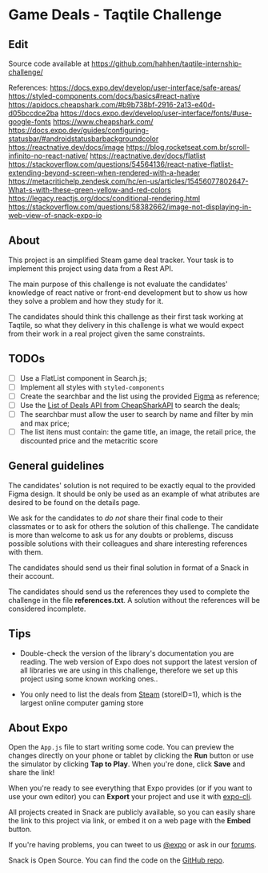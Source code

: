 # Game Deals - Taqtile Challenge

## Edit

Source code available at https://github.com/hahhen/taqtile-internship-challenge/

References:
https://docs.expo.dev/develop/user-interface/safe-areas/
https://styled-components.com/docs/basics#react-native
https://apidocs.cheapshark.com/#b9b738bf-2916-2a13-e40d-d05bccdce2ba
https://docs.expo.dev/develop/user-interface/fonts/#use-google-fonts
https://www.cheapshark.com/
https://docs.expo.dev/guides/configuring-statusbar/#androidstatusbarbackgroundcolor
https://reactnative.dev/docs/image
https://blog.rocketseat.com.br/scroll-infinito-no-react-native/
https://reactnative.dev/docs/flatlist
https://stackoverflow.com/questions/54564136/react-native-flatlist-extending-beyond-screen-when-rendered-with-a-header
https://metacritichelp.zendesk.com/hc/en-us/articles/15456077802647-What-s-with-these-green-yellow-and-red-colors
https://legacy.reactjs.org/docs/conditional-rendering.html
https://stackoverflow.com/questions/58382662/image-not-displaying-in-web-view-of-snack-expo-io

## About

This project is an simplified Steam game deal tracker. Your task is to implement this project using data from a Rest API.

The main purpose of this challenge is not evaluate the candidates' knowledge of react native or front-end development but to show us how they solve a problem and how they study for it.

The candidates should think this challenge as their first task working at Taqtile, so what they delivery in this challenge is what we would expect from their work in a real project given the same constraints.

## TODOs

- [ ] Use a FlatList component in Search.js;
- [ ] Implement all styles with `styled-components`
- [ ] Create the searchbar and the list using the provided [Figma](https://www.figma.com/file/r61jkxnhBrO5nUG7jyqX0O/cheapshark---steam-(Copy)) as reference;
- [ ] Use the [List of Deals API from CheapSharkAPI](https://apidocs.cheapshark.com/#b9b738bf-2916-2a13-e40d-d05bccdce2ba) to search the deals;
- [ ] The searchbar must allow the user to search by name and filter by min and max price;
- [ ] The list itens must contain: the game title, an image, the retail price, the discounted price and the metacritic score

## General guidelines

The candidates' solution is not required to be exactly equal to the provided Figma design. It should be only be used as an example of what atributes are desired to be found on the details page.

We ask for the candidates to *do not* share their final code to their classmates or to ask for others the solution of this challenge. The candidate is more than welcome to ask us for any doubts or problems, discuss possible solutions with their colleagues and share interesting references with them.

The candidates should send us their final solution in format of a Snack in their account. 

The candidates should send us the references they used to complete the challenge in the file **references.txt**. A solution without the references will be considered incomplete.

## Tips

- Double-check the version of the library's documentation you are reading. The web version of Expo does not support the latest version of all libraries we are using in this challenge, therefore we set up this project using some known working ones..

- You only need to list the deals from [Steam](https://store.steampowered.com/) (storeID=1), which is the largest online computer gaming store

## About Expo

Open the `App.js` file to start writing some code. You can preview the changes directly on your phone or tablet by clicking the **Run** button or use the simulator by clicking **Tap to Play**. When you're done, click **Save** and share the link!

When you're ready to see everything that Expo provides (or if you want to use your own editor) you can **Export** your project and use it with [expo-cli](https://docs.expo.io/versions/latest/introduction/installation.html).

All projects created in Snack are publicly available, so you can easily share the link to this project via link, or embed it on a web page with the **Embed** button.

If you're having problems, you can tweet to us [@expo](https://twitter.com/expo) or ask in our [forums](https://forums.expo.io).

Snack is Open Source. You can find the code on the [GitHub repo](https://github.com/expo/snack-web).
